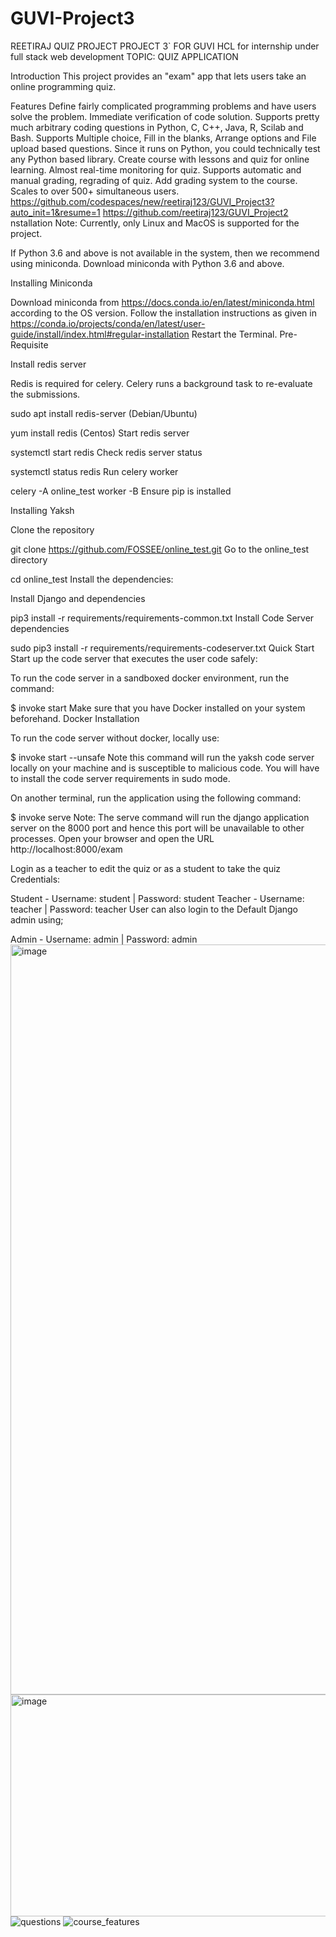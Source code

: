 # GUVI-Project3
REETIRAJ QUIZ PROJECT
PROJECT 3` FOR GUVI HCL for internship under full stack web development TOPIC: QUIZ APPLICATION

Introduction
This project provides an "exam" app that lets users take an online programming quiz.

Features
Define fairly complicated programming problems and have users solve the problem.
Immediate verification of code solution.
Supports pretty much arbitrary coding questions in Python, C, C++, Java, R, Scilab and Bash.
Supports Multiple choice, Fill in the blanks, Arrange options and File upload based questions.
Since it runs on Python, you could technically test any Python based library.
Create course with lessons and quiz for online learning.
Almost real-time monitoring for quiz.
Supports automatic and manual grading, regrading of quiz.
Add grading system to the course.
Scales to over 500+ simultaneous users.
https://github.com/codespaces/new/reetiraj123/GUVI_Project3?auto_init=1&resume=1
https://github.com/reetiraj123/GUVI_Project2
nstallation
Note: Currently, only Linux and MacOS is supported for the project.

If Python 3.6 and above is not available in the system, then we recommend using miniconda. Download miniconda with Python 3.6 and above.

Installing Miniconda

Download miniconda from https://docs.conda.io/en/latest/miniconda.html according to the OS version.
Follow the installation instructions as given in https://conda.io/projects/conda/en/latest/user-guide/install/index.html#regular-installation
Restart the Terminal.
Pre-Requisite

Install redis server

Redis is required for celery. Celery runs a background task to re-evaluate the submissions.

sudo apt install redis-server (Debian/Ubuntu)

yum install redis (Centos)
Start redis server

systemctl start redis
Check redis server status

systemctl status redis
Run celery worker

celery -A online_test worker -B
Ensure pip is installed

Installing Yaksh

Clone the repository

git clone https://github.com/FOSSEE/online_test.git
Go to the online_test directory

cd online_test
Install the dependencies:

Install Django and dependencies

pip3 install -r requirements/requirements-common.txt
Install Code Server dependencies

sudo pip3 install -r requirements/requirements-codeserver.txt
Quick Start
Start up the code server that executes the user code safely:

To run the code server in a sandboxed docker environment, run the command:

$ invoke start
Make sure that you have Docker installed on your system beforehand. Docker Installation

To run the code server without docker, locally use:

$ invoke start --unsafe
Note this command will run the yaksh code server locally on your machine and is susceptible to malicious code. You will have to install the code server requirements in sudo mode.

On another terminal, run the application using the following command:

$ invoke serve
Note: The serve command will run the django application server on the 8000 port and hence this port will be unavailable to other processes.
Open your browser and open the URL http://localhost:8000/exam

Login as a teacher to edit the quiz or as a student to take the quiz Credentials:

Student - Username: student | Password: student
Teacher - Username: teacher | Password: teacher
User can also login to the Default Django admin using;

Admin - Username: admin | Password: admin<img width="1700" height="1200" alt="image" src="https://github.com/user-attachments/assets/f3f712f3-ac64-4fbc-8a8b-e7470b80b0b9" />
<img width="598" height="355" alt="image" src="https://github.com/user-attachments/assets/0c5ccbf3-5984-4bee-9c63-602bd61f228e" />
![questions](https://github.com/user-attachments/assets/0ff3a7a1-04e0-405c-8e68-6162c542f10a)
![course_features](https://github.com/user-attachments/assets/96116f2f-48b8-4cc8-bc98-6daef9bc5a73)


